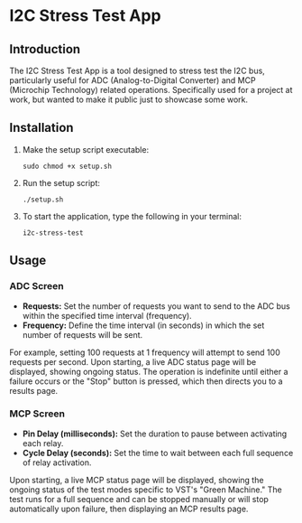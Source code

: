 # I2C Stress Test App

## Introduction
The I2C Stress Test App is a tool designed to stress test the I2C bus, particularly useful for ADC (Analog-to-Digital Converter) and MCP (Microchip Technology) related operations. Specifically used for a project at work, but wanted to make it public just to showcase some work.

## Installation
1. Make the setup script executable:
    ```
    sudo chmod +x setup.sh
    ```
2. Run the setup script:
    ```
    ./setup.sh
    ```
3. To start the application, type the following in your terminal:
    ```
    i2c-stress-test
    ```

## Usage

### ADC Screen
- **Requests:** Set the number of requests you want to send to the ADC bus within the specified time interval (frequency).
- **Frequency:** Define the time interval (in seconds) in which the set number of requests will be sent.

For example, setting 100 requests at 1 frequency will attempt to send 100 requests per second. Upon starting, a live ADC status page will be displayed, showing ongoing status. The operation is indefinite until either a failure occurs or the "Stop" button is pressed, which then directs you to a results page.

### MCP Screen
- **Pin Delay (milliseconds):** Set the duration to pause between activating each relay.
- **Cycle Delay (seconds):** Set the time to wait between each full sequence of relay activation.

Upon starting, a live MCP status page will be displayed, showing the ongoing status of the test modes specific to VST's "Green Machine." The test runs for a full sequence and can be stopped manually or will stop automatically upon failure, then displaying an MCP results page.
